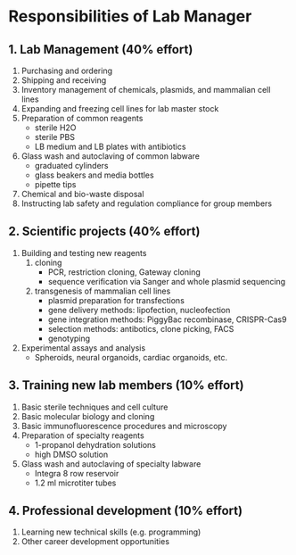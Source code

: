 # Responsibilities of Lab Manager

## 1. Lab Management (40% effort)
1. Purchasing and ordering
2. Shipping and receiving
3. Inventory management of chemicals, plasmids, and mammalian cell lines
4. Expanding and freezing cell lines for lab master stock
5. Preparation of common reagents
	- sterile H2O
	- sterile PBS
	- LB medium and LB plates with antibiotics
6. Glass wash and autoclaving of common labware
	- graduated cylinders
	- glass beakers and media bottles
	- pipette tips
7. Chemical and bio-waste disposal
8. Instructing lab safety and regulation compliance for group members

## 2. Scientific projects (40% effort)
1. Building and testing new reagents
	1. cloning
		- PCR, restriction cloning, Gateway cloning
		- sequence verification via Sanger and whole plasmid sequencing
	2. transgenesis of mammalian cell lines
		- plasmid preparation for transfections
		- gene delivery methods: lipofection, nucleofection
		- gene integration methods: PiggyBac recombinase, CRISPR-Cas9
		- selection methods: antibotics, clone picking, FACS
		- genotyping
2. Experimental assays and analysis
	- Spheroids, neural organoids, cardiac organoids, etc.

## 3. Training new lab members (10% effort)
1. Basic sterile techniques and cell culture
2. Basic molecular biology and cloning
3. Basic immunofluorescence procedures and microscopy
3. Preparation of specialty reagents
	- 1-propanol dehydration solutions
	- high DMSO solution
4. Glass wash and autoclaving of specialty labware
	- Integra 8 row reservoir
	- 1.2 ml microtiter tubes 	

## 4. Professional development (10% effort)
1. Learning new technical skills (e.g. programming)
2. Other career development opportunities